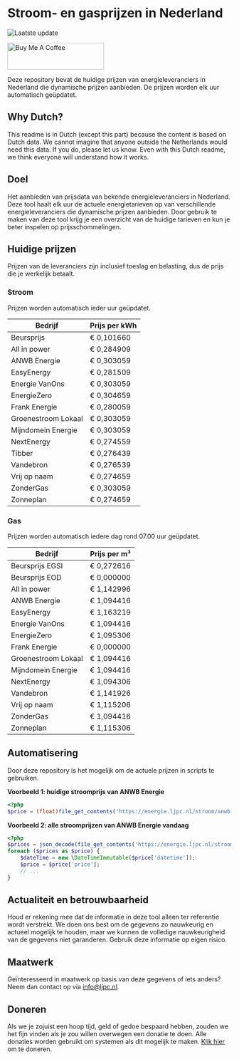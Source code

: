 # Stroom- en gasprijzen in Nederland

![Laatste update](https://img.shields.io/badge/laatste%20update-2024--04--30%2007%3A00%20CET-brightgreen)

<a href="https://www.buymeacoffee.com/Lars-" target="_blank"><img src="https://cdn.buymeacoffee.com/buttons/v2/default-orange.png" alt="Buy Me A Coffee" height="60" style="height: 60px !important;width: 217px !important;" ></a>

Deze repository bevat de huidige prijzen van energieleveranciers in Nederland die dynamische prijzen aanbieden. De prijzen worden elk uur automatisch geüpdatet.

## Why Dutch?

This readme is in Dutch (except this part) because the content is based on Dutch data. We cannot imagine that anyone outside the Netherlands would need this data. If you do, please let us know. Even with this Dutch readme, we think
everyone will understand how it works.

## Doel

Het aanbieden van prijsdata van bekende energieleveranciers in Nederland. Deze tool haalt elk uur de actuele energietarieven op van verschillende energieleveranciers die dynamische prijzen aanbieden. Door gebruik te maken van deze tool
krijg je een overzicht van de huidige tarieven en kun je beter inspelen op prijsschommelingen.

## Huidige prijzen

Prijzen van de leveranciers zijn inclusief toeslag en belasting, dus de prijs die je werkelijk betaalt.

### Stroom

Prijzen worden automatisch ieder uur geüpdatet.

 Bedrijf | Prijs per kWh 
---------|---------------
Beursprijs | € 0,101660
All in power | € 0,284909
ANWB Energie | € 0,303059
EasyEnergy | € 0,281509
Energie VanOns | € 0,303059
EnergieZero | € 0,304659
Frank Energie | € 0,280059
Groenestroom Lokaal | € 0,303059
Mijndomein Energie | € 0,303059
NextEnergy | € 0,274559
Tibber | € 0,276439
Vandebron | € 0,276539
Vrij op naam | € 0,274659
ZonderGas | € 0,303059
Zonneplan | € 0,274659


### Gas

Prijzen worden automatisch iedere dag rond 07.00 uur geüpdatet.

 Bedrijf | Prijs per m³ 
---------|--------------
Beursprijs EGSI | € 0,272616
Beursprijs EOD | € 0,000000
All in power | € 1,142996
ANWB Energie | € 1,094416
EasyEnergy | € 1,163219
Energie VanOns | € 1,094416
EnergieZero | € 1,095306
Frank Energie | € 0,000000
Groenestroom Lokaal | € 1,094416
Mijndomein Energie | € 1,094416
NextEnergy | € 1,094306
Vandebron | € 1,141926
Vrij op naam | € 1,115206
ZonderGas | € 1,094416
Zonneplan | € 1,115306


## Automatisering

Door deze repository is het mogelijk om de actuele prijzen in scripts te gebruiken.

**Voorbeeld 1: huidige stroomprijs van ANWB Energie**

```php
<?php
$price = (float)file_get_contents('https://energie.ljpc.nl/stroom/anwb-energie-nu.txt');

```

**Voorbeeld 2: alle stroomprijzen van ANWB Energie vandaag**

```php
<?php
$prices = json_decode(file_get_contents('https://energie.ljpc.nl/stroom/all-in-power-vandaag.json'),true);
foreach ($prices as $price) {
    $dateTime = new \DateTimeImmutable($price['datetime']);
    $price = $price['price'];
    // ...
}
```

## Actualiteit en betrouwbaarheid

Houd er rekening mee dat de informatie in deze tool alleen ter referentie wordt verstrekt. We doen ons best om de gegevens zo nauwkeurig en actueel mogelijk te houden, maar we kunnen de volledige nauwkeurigheid van de gegevens niet
garanderen. Gebruik deze informatie op eigen risico.

## Maatwerk

Geïnteresseerd in maatwerk op basis van deze gegevens of iets anders? Neem dan contact op
via [info@ljpc.nl](mailto:info@ljpc.nl?subject=Energie%20prijzen).

## Doneren

Als we je zojuist een hoop tijd, geld of gedoe bespaard hebben, zouden we het fijn vinden als je zou willen overwegen een
donatie te doen. Alle donaties worden gebruikt om systemen als dit mogelijk te
maken. [Klik hier](https://www.buymeacoffee.com/Lars-) om te doneren.
